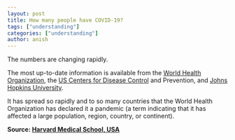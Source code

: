 ```yaml
---
layout: post
title: How many people have COVID-19?
tags: ["understanding"]
categories: ["understanding"]
author: anish
---
```


The numbers are changing rapidly.

The most up-to-date information is available from the [World Health Organization](https://www.who.int/emergencies/diseases/novel-coronavirus-2019/situation-reports/), the [US Centers for Disease Control](https://www.cdc.gov/coronavirus/2019-ncov/cases-updates/cases-in-us.html?CDC_AA_refVal=https%3A%2F%2Fwww.cdc.gov%2Fcoronavirus%2F2019-ncov%2Fcases-in-us.html) and Prevention, and [Johns Hopkins University](https://www.arcgis.com/apps/opsdashboard/index.html#/bda7594740fd40299423467b48e9ecf6).

It has spread so rapidly and to so many countries that the World Health Organization has declared it a pandemic (a term indicating that it has affected a large population, region, country, or continent).

**Source: [Harvard Medical School, USA](https://www.health.harvard.edu/diseases-and-conditions/covid-19-basics)**